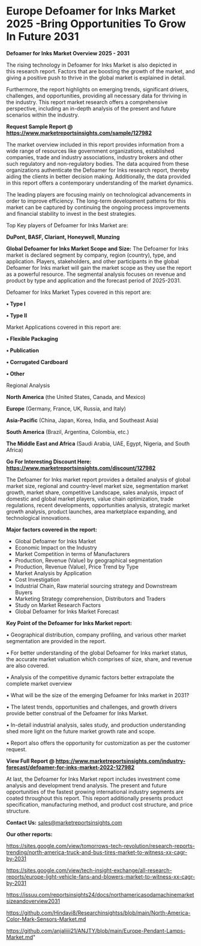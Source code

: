 # Europe Defoamer for Inks Market 2025 -Bring Opportunities To Grow In Future 2031

<Strong> Defoamer for Inks Market Overview 2025 - 2031</strong>

The rising technology in Defoamer for Inks Market is also depicted in this research report. Factors that are boosting the growth of the market, and giving a positive push to thrive in the global market is explained in detail.

Furthermore, the report highlights on emerging trends, significant drivers, challenges, and opportunities, providing all necessary data for thriving in the industry. This report market research offers a comprehensive perspective, including an in-depth analysis of the present and future scenarios within the industry.

<strong>Request Sample Report @ <a href=https://www.marketreportsinsights.com/sample/127982>https://www.marketreportsinsights.com/sample/127982</a></strong>

The market overview included in this report provides information from a wide range of resources like government organizations, established companies, trade and industry associations, industry brokers and other such regulatory and non-regulatory bodies. The data acquired from these organizations authenticate the Defoamer for Inks research report, thereby aiding the clients in better decision making. Additionally, the data provided in this report offers a contemporary understanding of the market dynamics.

The leading players are focusing mainly on technological advancements in order to improve efficiency. The long-term development patterns for this market can be captured by continuing the ongoing process improvements and financial stability to invest in the best strategies.

Top Key players of Defoamer for Inks Market are:

<strong>DuPont, BASF, Clariant, Honeywell, Munzing</strong>

<strong><b>Global Defoamer for Inks Market Scope and Size:</b></strong>
The Defoamer for Inks market is declared segment by company, region (country), type, and application. Players, stakeholders, and other participants in the global Defoamer for Inks market will gain the market scope as they use the report as a powerful resource. The segmental analysis focuses on revenue and product by type and application and the forecast period of 2025-2031.

Defoamer for Inks Market Types covered in this report are:

<strong>• Type I

• Type II</strong>

Market Applications covered in this report are:

<strong>• Flexible Packaging

• Publication

• Corrugated Cardboard

• Other</strong> 

Regional Analysis

<strong>North America</strong> (the United States, Canada, and Mexico)

<strong>Europe</strong> (Germany, France, UK, Russia, and Italy)

<strong>Asia-Pacific</strong> (China, Japan, Korea, India, and Southeast Asia)

<strong>South America</strong> (Brazil, Argentina, Colombia, etc.)

<strong>The Middle East and Africa</strong> (Saudi Arabia, UAE, Egypt, Nigeria, and South Africa)

<strong>Go For Interesting Discount Here: <a href=https://www.marketreportsinsights.com/discount/127982>https://www.marketreportsinsights.com/discount/127982</a></strong>

The Defoamer for Inks market report provides a detailed analysis of global market size, regional and country-level market size, segmentation market growth, market share, competitive Landscape, sales analysis, impact of domestic and global market players, value chain optimization, trade regulations, recent developments, opportunities analysis, strategic market growth analysis, product launches, area marketplace expanding, and technological innovations.

<strong><b>Major factors covered in the report:</b></strong>
<ul>
  <li>Global Defoamer for Inks Market </li>
  <li>Economic Impact on the Industry</li>
  <li>Market Competition in terms of Manufacturers</li>
  <li>Production, Revenue (Value) by geographical segmentation</li>
  <li>Production, Revenue (Value), Price Trend by Type</li>
  <li>Market Analysis by Application</li>
  <li>Cost Investigation</li>
  <li>Industrial Chain, Raw material sourcing strategy and Downstream Buyers</li>
  <li>Marketing Strategy comprehension, Distributors and Traders</li>
  <li>Study on Market Research Factors</li>
  <li>Global Defoamer for Inks Market Forecast</li>
</ul>

<strong><b>Key Point of the Defoamer for Inks Market report:</b></strong>

• Geographical distribution, company profiling, and various other market segmentation are provided in the report.

• For better understanding of the global Defoamer for Inks market status, the accurate market valuation which comprises of size, share, and revenue are also covered.

• Analysis of the competitive dynamic factors better extrapolate the complete market overview

• What will be the size of the emerging Defoamer for Inks market in 2031?

• The latest trends, opportunities and challenges, and growth drivers provide better construal of the Defoamer for Inks Market.

• In-detail industrial analysis, sales study, and production understanding shed more light on the future market growth rate and scope.

• Report also offers the opportunity for customization as per the customer request.

<strong><b>View Full Report @ <a href=https://www.marketreportsinsights.com/industry-forecast/defoamer-for-inks-market-2022-127982>https://www.marketreportsinsights.com/industry-forecast/defoamer-for-inks-market-2022-127982</a></b></strong>


At last, the Defoamer for Inks Market report includes investment come analysis and development trend analysis. The present and future opportunities of the fastest growing international industry segments are coated throughout this report. This report additionally presents product specification, manufacturing method, and product cost structure, and price structure.

<strong>Contact Us:</strong>
sales@marketreportsinsights.com

<strong>Our other reports:</strong>

<a href=https://sites.google.com/view/tomorrows-tech-revolution/research-reports-trending/north-america-truck-and-bus-tires-market-to-witness-xx-cagr-by-2031>https://sites.google.com/view/tomorrows-tech-revolution/research-reports-trending/north-america-truck-and-bus-tires-market-to-witness-xx-cagr-by-2031</a>

<a href=https://sites.google.com/view/tech-insight-exchange/all-research-reports/europe-light-vehicle-fans-and-blowers-market-to-witness-xx-cagr-by-2031>https://sites.google.com/view/tech-insight-exchange/all-research-reports/europe-light-vehicle-fans-and-blowers-market-to-witness-xx-cagr-by-2031</a>

<a href=https://issuu.com/reportsinsights24/docs/northamericasodamachinemarketsizeandoverview2031>https://issuu.com/reportsinsights24/docs/northamericasodamachinemarketsizeandoverview2031</a>

<a href=https://github.com/Hindavi8/Researchinsightss/blob/main/North-America-Color-Mark-Sensors-Market.md>https://github.com/Hindavi8/Researchinsightss/blob/main/North-America-Color-Mark-Sensors-Market.md</a>

<a href=https://github.com/anjaliiii21/ANJTY/blob/main/Europe-Pendant-Lamps-Market.md>https://github.com/anjaliiii21/ANJTY/blob/main/Europe-Pendant-Lamps-Market.md</a>"
